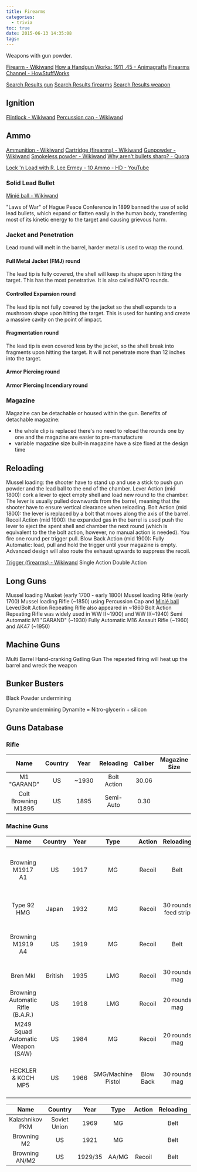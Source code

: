```yaml
---
title: Firearms
categories:
  - trivia
toc: true
date: 2015-06-13 14:35:08
tags:
---
```


Weapons with gun powder.

[Firearm - Wikiwand](https://www.wikiwand.com/en/Firearm)
[How a Handgun Works: 1911 .45 - Animagraffs](http://animagraffs.com/how-a-handgun-works-1911-45/)
[Firearms Channel - HowStuffWorks](http://science.howstuffworks.com/firearms-channel.htm)

[Search Results gun](http://www.historynet.com/?s=gun)
[Search Results firearms](http://www.historynet.com/?s=firearms)
[Search Results weapon](http://www.historynet.com/?s=weapon)

## Ignition 

[Flintlock - Wikiwand](https://www.wikiwand.com/en/Flintlock)
[Percussion cap - Wikiwand](https://www.wikiwand.com/en/Percussion_cap)

## Ammo

[Ammunition - Wikiwand](https://www.wikiwand.com/en/Ammunition)
[Cartridge (firearms) - Wikiwand](https://www.wikiwand.com/en/Cartridge_(firearms))
[Gunpowder - Wikiwand](https://www.wikiwand.com/en/Gunpowder)
[Smokeless powder - Wikiwand](https://www.wikiwand.com/en/Smokeless_powder)
[Why aren't bullets sharp? - Quora](https://www.quora.com/Why-arent-bullets-sharp)

[Lock 'n Load with R. Lee Ermey - 10 Ammo - HD - YouTube](https://www.youtube.com/watch?v=t-1o7qrhokY)

### Solid Lead Bullet

[Minié ball - Wikiwand](https://www.wikiwand.com/en/Minié_ball)

"Laws of War" of Hague Peace Conference in 1899 banned the use of solid lead bullets, which expand or flatten easily in the human body, transferring most of its kinetic energy to the target and causing grievous harm. 

### Jacket and Penetration

Lead round will melt in the barrel, harder metal is used to wrap the round. 

#### Full Metal Jacket (FMJ) round

The lead tip is fully covered, the shell will keep its shape upon hitting the target. This has the most penetrative. It is also called NATO rounds.

#### Controlled Expansion round

The lead tip is not fully covered by the jacket so the shell expands to a mushroom shape upon hitting the target. This is used for hunting and create a massive cavity on the point of impact.

#### Fragmentation round

The lead tip is even covered less by the jacket, so the shell break into fragments upon hitting the target. It will not penetrate more than 12 inches into the target.

#### Armor Piercing round

#### Armor Piercing Incendiary round

### Magazine

Magazine can be detachable or housed within the gun. 
Benefits of detachable magazine:
- the whole clip is replaced
  there's no need to reload the rounds one by one
  and the magazine are easier to pre-manufacture
- variable magazine size
  built-in magazine have a size fixed at the design time

## Reloading

Mussel loading: the shooter have to stand up and use a stick to push gun powder and the lead ball to the end of the chamber.
Lever Action (mid 1800): cork a lever to eject empty shell and load new round to the chamber. The lever is usually pulled downwards from the barrel, meaning that the shooter have to ensure vertical clearance when reloading.
Bolt Action (mid 1800): the lever is replaced by a bolt that moves along the axis of the barrel.
Recoil Action (mid 1900): the expanded gas in the barrel is used push the lever to eject the spent shell and chamber the next round (which is equivalent to the the bolt action, however, no manual action is needed). You fire one round per trigger pull.
Blow Back Action (mid 1900): 
Fully Automatic: load, pull and hold the trigger until your magazine is empty. Advanced design will also route the exhaust upwards to suppress the recoil.

[Trigger (firearms) - Wikiwand](http://www.wikiwand.com/en/Trigger_%28firearms%29)
Single Action
Double Action

## Long Guns

Mussel loading Musket (early 1700 - early 1800)
Mussel loading Rifle (early 1700)
Mussel loading Rifle (~1850) using Percussion Cap and [Minié ball](https://www.wikiwand.com/en/Mini%C3%A9_ball)
Lever/Bolt Action Repeating Rifle also appeared in ~1860
Bolt Action Repeating Rifle was widely used in WW I(~1900) and WW II(~1940)
Semi Automatic M1 "GARAND" (~1930)
Fully Automatic M16 Assault Rifle (~1960) and AK47 (~1950)

## Machine Guns

Multi Barrel Hand-cranking Gatling Gun 
The repeated firing will heat up the barrel and wreck the weapon

## Bunker Busters

Black Powder undermining

Dynamite undermining
 Dynamite = Nitro-glycerin + silicon

## Guns Database

### Rifle

 Name       | Country | Year | Reloading | Caliber | Magazine Size
:----------:|:-------:|:----:|:---------:|:-------:|:-------------:
M1 "GARAND" | US      | ~1930 | Bolt Action | 30.06 | 
Colt Browning M1895 | US | 1895 | Semi-Auto | 0.30 |

### Machine Guns

 Name       | Country | Year | Type | Action | Reloading | Caliber | Remark
:----------:|:-------:|:----:|:----:|:------:|:---------:|:-------:|:------:
Browning M1917 A1 | US | 1917 | MG | Recoil | Belt | .30 | stationary, water cooling, used in WW II and Korean War
Type 92 HMG | Japan | 1932 | MG | Recoil | 30 rounds feed strip | 7.7mm | stationary, accurate defensive weapon
Browning M1919 A4 | US | 1919 | MG | Recoil | Belt | .30 | used in WW II, especially in the Pacific
Bren MkI | British | 1935 | LMG | Recoil | 30 rounds mag | .030 | Replaceable Barrel, used up to 80s
Browning Automatic Rifle (B.A.R.) | US | 1918 | LMG |Recoil | 20 rounds mag | 0.30 | 
M249 Squad Automatic Weapon (SAW)| US | 1984 | MG |Recoil|20 rounds mag | 5.56mm NATO | Replaceable barrel 
HECKLER & KOCH MP5 | US | 1966 | SMG/Machine Pistol | Blow Back | 30 rounds mag | 9mm pistol | 3 modes (Full Auto, Burst, Semi Auto), short range

 Name       | Country | Year | Type | Action | Reloading | Ammo | Remark
:----------:|:-------:|:----:|:----:|:------:|:---------:|:----:|:------:
Kalashnikov PKM | Soviet Union | 1969 | MG |  | Belt | 7.62mm | Replaceable barrel 
Browning M2 | US | 1921 | MG | | Belt | .50 | 
Browning AN/M2 | US| 1929/35 | AA/MG | Recoil | Belt | .30/.50 | 
